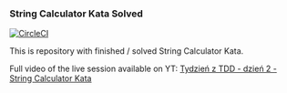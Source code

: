 ### String Calculator Kata Solved

[![CircleCI](https://circleci.com/gh/danielkaroldudek/StringCalculatorKataSolved.svg?style=shield)](https://circleci.com/bb/KarolDanielDudek/javalearning)

This is repository with finished / solved String Calculator Kata.

Full video of the live session available on YT:
[Tydzień z TDD - dzień 2 - String Calculator Kata](https://www.youtube.com/watch?v=CODh4Q-xcv4) 